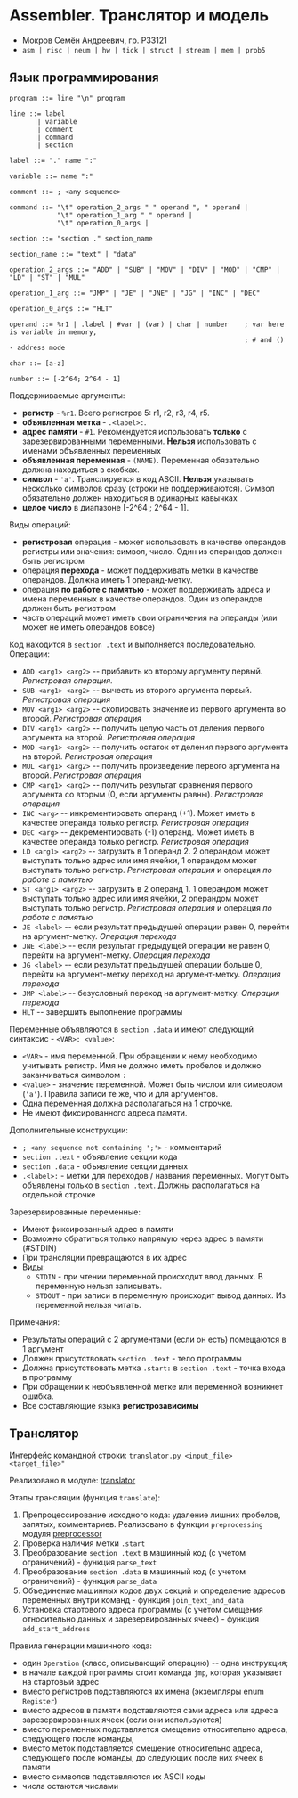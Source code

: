 # Assembler. Транслятор и модель

- Мокров Семён Андреевич, гр. Р33121
- `asm | risc | neum | hw | tick | struct | stream | mem | prob5`

## Язык программирования

``` ebnf
program ::= line "\n" program

line ::= label
       | variable
       | comment
       | command
       | section

label ::= "." name ":"

variable ::= name ":"

comment ::= ; <any sequence>

command ::= "\t" operation_2_args " " operand ", " operand |
            "\t" operation_1_arg " " operand |
            "\t" operation_0_args |

section ::= "section ." section_name

section_name ::= "text" | "data"

operation_2_args ::= "ADD" | "SUB" | "MOV" | "DIV" | "MOD" | "CMP" | "LD" | "ST" | "MUL"

operation_1_arg ::= "JMP" | "JE" | "JNE" | "JG" | "INC" | "DEC"

operation_0_args ::= "HLT"

operand ::= %r1 | .label | #var | (var) | char | number    ; var here is variable in memory, 
                                                           ; # and () - address mode

char ::= [a-z]
          
number ::= [-2^64; 2^64 - 1]

```

Поддерживаемые аргументы:

- **регистр** - `%r1`. Всего регистров 5: r1, r2, r3, r4, r5.
- **объявленная метка** - `.<label>:`.
- **адрес памяти** - `#1`. Рекомендуется использовать **только**
  с зарезервированными переменными. **Нельзя** использовать с именами объявленных переменных
- **объявленная переменная** - `(NAME)`. Переменная обязательно должна находиться в скобках.
- **символ** - `'a'`. Транслируется в код ASCII. **Нельзя** указывать несколько символов сразу (строки не поддерживаются). Символ обязательно должен находиться в одинарных кавычках
- **целое число** в диапазоне [-2^64 ; 2^64 - 1].


Виды операций:

- **регистровая** операция - может использовать в качестве операндов регистры или значения: символ, число. Один из операндов должен быть регистром
- операция **перехода** - может поддерживать метки в качестве операндов. Должна иметь 1 операнд-метку.
- операция **по работе с памятью** - может поддерживать адреса и имена переменных в качестве операндов. Один из операндов должен быть регистром
- часть операций может иметь свои ограничения на операнды (или может не иметь операндов вовсе)


Код находится в `section .text` и выполняется последовательно. Операции:

- `ADD <arg1> <arg2>` -- прибавить ко второму аргументу первый. *Регистровая операция*.
- `SUB <arg1> <arg2>` -- вычесть из второго аргумента первый. *Регистровая операция*
- `MOV <arg1> <arg2>` -- скопировать значение из первого аргумента во второй. *Регистровая операция* 
- `DIV <arg1> <arg2>` -- получить целую часть от деления первого аргумента на второй. *Регистровая операция*
- `MOD <arg1> <arg2>` -- получить остаток от деления первого аргумента на второй. *Регистровая операция*
- `MUL <arg1> <arg2>` -- получить произведение первого аргумента на второй. *Регистровая операция*
- `CMP <arg1> <arg2>` -- получить результат сравнения первого аргумента со вторым (0, если аргументы равны). *Регистровая операция*
- `INC <arg>` -- инкрементировать операнд (+1). Может иметь в качестве операнда только регистр. *Регистровая операция*
- `DEC <arg>` -- декрементировать (-1) операнд. Может иметь в качестве операнда только регистр. *Регистровая операция*
- `LD <arg1> <arg2>` -- загрузить в 1 операнд 2. 2 операндом может выступать только адрес или имя ячейки, 1 операндом может выступать только регистр. *Регистровая операция* и операция *по работе с памятью*
- `ST <arg1> <arg2>` -- загрузить в 2 операнд 1. 1 операндом может выступать только адрес или имя ячейки, 2 операндом может выступать только регистр. *Регистровая операция* и операция *по работе с памятью*
- `JE <label>` -- если результат предыдущей операции равен 0, перейти на аргумент-метку. *Операция перехода*
- `JNE <label>` -- если результат предыдущей операции не равен 0, перейти на аргумент-метку. *Операция перехода*
- `JG <label>` -- если результат предыдущей операции больше 0, перейти на аргумент-метку переход на аргумент-метку. *Операция перехода*
- `JMP <label>` -- безусловный переход на аргумент-метку. *Операция перехода*
- `HLT` -- завершить выполнение программы

Переменные объявляются в `section .data` и имеют следующий синтаксис - `<VAR>: <value>`:
- `<VAR>` - имя переменной. При обращении к нему необходимо учитывать регистр. Имя не должно иметь пробелов и должно заканчиваться символом `:`
- `<value>` - значение переменной. Может быть числом или символом (`'a'`). Правила записи те же, что и для аргументов.
- Одна переменная должна располагаться на 1 строчке.
- Не имеют фиксированного адреса  памяти.

Дополнительные конструкции:

- `; <any sequence not containing ';'>` - комментарий
- `section .text` - объявление секции кода
- `section .data` - объявление секции данных
- `.<label>:` - метки для переходов / названия переменных. Могут быть объявлены только в `section .text`. Должны располагаться на отдельной строчке

Зарезервированные переменные:
  - Имеют фиксированный адрес в памяти
  - Возможно обратиться только напрямую через адрес в памяти (#STDIN)
  - При трансляции превращаются в их адрес
  - Виды:
    - ```STDIN``` - при чтении переменной происходит ввод данных. В переменную нельзя записывать.
    - ``STDOUT`` - при записи в переменную происходит вывод данных. Из переменной нельзя читать.


Примечания:

- Результаты операций с 2 аргументами (если он есть) помещаются в 1 аргумент
- Должен присутствовать `section .text` - тело программы
- Должна присутствовать метка `.start:` в `section .text` - точка входа в программу
- При обращении к необъявленной метке или переменной возникнет ошибка.
- Все составляющие языка **регистрозависимы**

## Транслятор

Интерфейс командной строки: `translator.py <input_file> <target_file>"`

Реализовано в модуле: [translator](./src/translation/translator.py)

Этапы трансляции (функция `translate`):

1. Препроцессирование исходного кода: удаление лишних пробелов, запятых, комментариев. Реализовано в функции `preprocessing` модуля [preprocessor](./src/translation/preprocessor.py)
2. Проверка наличия метки `.start`
3. Преобразование `section .text` в машинный код (с учетом ограничений) - функция `parse_text`
4. Преобразование `section .data` в машинный код (с учетом ограничений) - функция `parse_data`
5. Объединение машинных кодов двух секций и определение адресов переменных внутри команд - функция `join_text_and_data`
6. Установка стартового адреса программы (с учетом смещения относительно данных и зарезервированных ячеек) - функция `add_start_address`

Правила генерации машинного кода:

- один `Operation` (класс, описывающий операцию) -- одна инструкция;
- в начале каждой программы стоит команда `jmp`, которая указывает на стартовый адрес
- вместо регистров подставляются их имена (экземпляры enum `Register`)
- вместо адресов в памяти подставляются сами адреса или адреса зарезервированных ячеек (если они используются)
- вместо переменных подставляется смещение относительно адреса, следующего после команды,
- вместо меток подставляется смещение относительно адреса, следующего после команды, до следующих после них ячеек в памяти
- вместо символов подставляются их ASCII коды
- числа остаются числами
